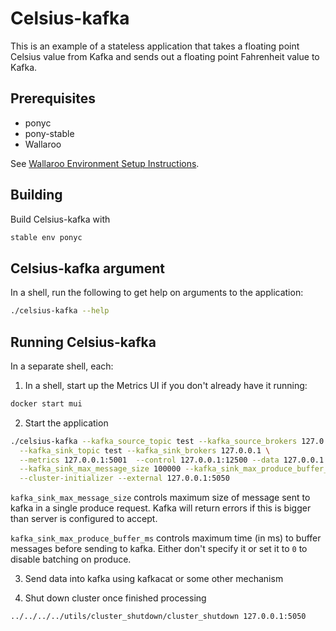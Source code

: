# Celsius-kafka

This is an example of a stateless application that takes a floating point Celsius value from Kafka and sends out a floating point Fahrenheit value to Kafka.

## Prerequisites

- ponyc
- pony-stable
- Wallaroo

See [Wallaroo Environment Setup Instructions](https://github.com/WallarooLabs/wallaroo/book/getting-started/setup.md).

## Building

Build Celsius-kafka with

```bash
stable env ponyc
```

## Celsius-kafka argument

In a shell, run the following to get help on arguments to the application:

```bash
./celsius-kafka --help
```

## Running Celsius-kafka

In a separate shell, each:

1. In a shell, start up the Metrics UI if you don't already have it running:

```bash
docker start mui
```

2. Start the application

```bash
./celsius-kafka --kafka_source_topic test --kafka_source_brokers 127.0.0.1 \
  --kafka_sink_topic test --kafka_sink_brokers 127.0.0.1 \
  --metrics 127.0.0.1:5001  --control 127.0.0.1:12500 --data 127.0.0.1:12501 \
  --kafka_sink_max_message_size 100000 --kafka_sink_max_produce_buffer_ms 10 \
  --cluster-initializer --external 127.0.0.1:5050
```

`kafka_sink_max_message_size` controls maximum size of message sent to kafka in a single produce request. Kafka will return errors if this is bigger than server is configured to accept.

`kafka_sink_max_produce_buffer_ms` controls maximum time (in ms) to buffer messages before sending to kafka. Either don't specify it or set it to `0` to disable batching on produce.

3. Send data into kafka using kafkacat or some other mechanism

4. Shut down cluster once finished processing

```bash
../../../../utils/cluster_shutdown/cluster_shutdown 127.0.0.1:5050
```

